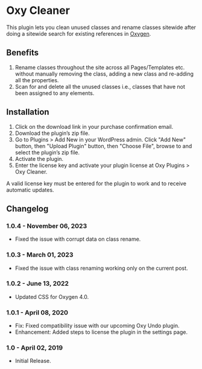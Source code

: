 # Oxy Cleaner

This plugin lets you clean unused classes and rename classes sitewide after doing a sitewide search for existing references in [Oxygen](oxygenbuilder.com).

## Benefits

1. Rename classes throughout the site across all Pages/Templates etc. without manually removing the class, adding a new class and re-adding all the properties.
2. Scan for and delete all the unused classes i.e., classes that have not been assigned to any elements.

## Installation

1. Click on the download link in your purchase confirmation email.
2. Download the plugin’s zip file.
3. Go to Plugins > Add New in your WordPress admin. Click "Add New" button, then "Upload Plugin" button, then "Choose File", browse to and select the plugin’s zip file.
4. Activate the plugin.
5. Enter the license key and activate your plugin license at Oxy Plugins > Oxy Cleaner.

A valid license key must be entered for the plugin to work and to receive automatic updates.

## Changelog

### 1.0.4 - November 06, 2023

- Fixed the issue with corrupt data on class rename.

### 1.0.3 - March 01, 2023

- Fixed the issue with class renaming working only on the current post.

### 1.0.2 - June 13, 2022

- Updated CSS for Oxygen 4.0.

### 1.0.1 - April 08, 2020

- Fix: Fixed compatibility issue with our upcoming Oxy Undo plugin.
- Enhancement: Added steps to license the plugin in the settings page.

### 1.0 - April 02, 2019
* Initial Release.
